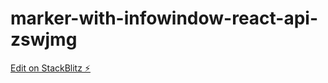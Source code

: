 # marker-with-infowindow-react-api-zswjmg

[Edit on StackBlitz ⚡️](https://stackblitz.com/edit/marker-with-infowindow-react-api-zswjmg)